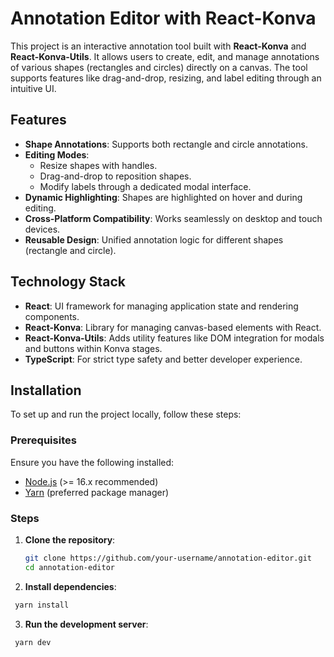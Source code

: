 # Annotation Editor with React-Konva

This project is an interactive annotation tool built with **React-Konva** and **React-Konva-Utils**. It allows users to create, edit, and manage annotations of various shapes (rectangles and circles) directly on a canvas. The tool supports features like drag-and-drop, resizing, and label editing through an intuitive UI.

## Features

- **Shape Annotations**: Supports both rectangle and circle annotations.
- **Editing Modes**:
  - Resize shapes with handles.
  - Drag-and-drop to reposition shapes.
  - Modify labels through a dedicated modal interface.
- **Dynamic Highlighting**: Shapes are highlighted on hover and during editing.
- **Cross-Platform Compatibility**: Works seamlessly on desktop and touch devices.
- **Reusable Design**: Unified annotation logic for different shapes (rectangle and circle).

## Technology Stack

- **React**: UI framework for managing application state and rendering components.
- **React-Konva**: Library for managing canvas-based elements with React.
- **React-Konva-Utils**: Adds utility features like DOM integration for modals and buttons within Konva stages.
- **TypeScript**: For strict type safety and better developer experience.

## Installation

To set up and run the project locally, follow these steps:

### Prerequisites

Ensure you have the following installed:

- [Node.js](https://nodejs.org/) (>= 16.x recommended)
- [Yarn](https://yarnpkg.com/) (preferred package manager)

### Steps

1. **Clone the repository**:

   ```bash
   git clone https://github.com/your-username/annotation-editor.git
   cd annotation-editor
   ```

2. **Install dependencies**:

```bash
 yarn install
```

3. **Run the development server**:

```bash
 yarn dev
```

